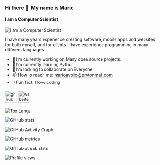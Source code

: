 ### Hi there 👋, My name is Mario
#### I am a Computer Scientist
![I am a Computer Scientist](https://images.pexels.com/photos/577585/pexels-photo-577585.jpeg?cs=srgb&dl=pexels-kevin-ku-577585.jpg&fm=jpg)

I have many years experience creating software, mobile apps and websites for both myself, and for clients. I have experience programming in many different languages.

- 🔭 I’m currently working on Many open source projects. 
- 🌱 I’m currently learning Python 
- 👯 I’m looking to collaborate on Everyone 
- 📫 How to reach me: marioavolio@protonmail.com 
- ⚡ Fun fact: I love coding 


[<img src='https://cdn.jsdelivr.net/npm/simple-icons@3.0.1/icons/github.svg' alt='github' height='40'>](https://github.com/MarioAvolio)  [<img src='https://cdn.jsdelivr.net/npm/simple-icons@3.0.1/icons/icloud.svg' alt='website' height='40'>](https://www.marioavolio.ml/)  

[![Top Langs](https://github-readme-stats.vercel.app/api/top-langs/?username=MarioAvolio)](https://github.com/anuraghazra/github-readme-stats)

![GitHub stats](https://github-readme-stats.vercel.app/api?username=MarioAvolio&show_icons=true&count_private=true)  

![GitHub Activity Graph](https://activity-graph.herokuapp.com/graph?username=MarioAvolio)  

![GitHub metrics](https://metrics.lecoq.io/MarioAvolio)  

![GitHub streak stats](https://github-readme-streak-stats.herokuapp.com/?user=MarioAvolio)  

![Profile views](https://gpvc.arturio.dev/MarioAvolio)  
